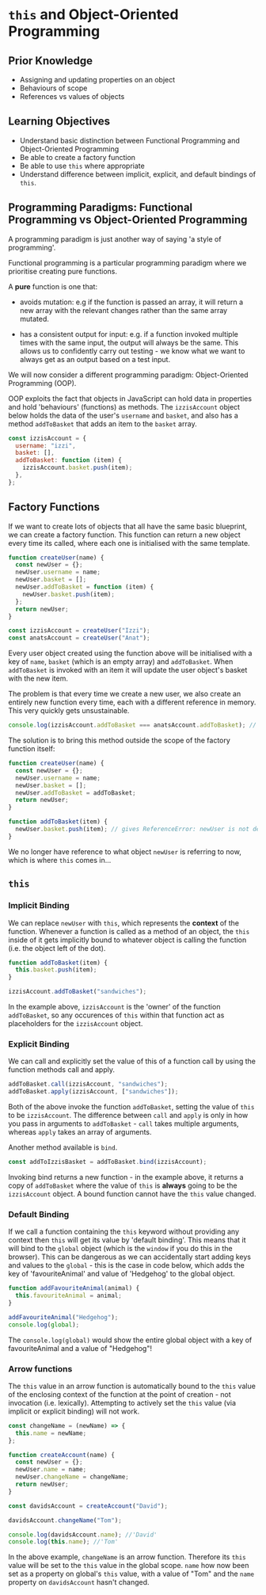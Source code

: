 # `this` and Object-Oriented Programming

## Prior Knowledge

- Assigning and updating properties on an object
- Behaviours of scope
- References vs values of objects

## Learning Objectives

- Understand basic distinction between Functional Programming and Object-Oriented Programming
- Be able to create a factory function
- Be able to use `this` where appropriate
- Understand difference between implicit, explicit, and default bindings of `this`.

## Programming Paradigms: Functional Programming vs Object-Oriented Programming

A programming paradigm is just another way of saying 'a style of programming'.

Functional programming is a particular programming paradigm where we prioritise creating pure functions.

A **pure** function is one that:

- avoids mutation: e.g if the function is passed an array, it will return a new array with the relevant changes rather than the same array mutated.

- has a consistent output for input: e.g. if a function invoked multiple times with the same input, the output will always be the same. This allows us to confidently carry out testing - we know what we want to always get as an output based on a test input.

We will now consider a different programming paradigm: Object-Oriented Programming (OOP).

OOP exploits the fact that objects in JavaScript can hold data in properties and hold 'behaviours' (functions) as methods. The `izzisAccount` object below holds the data of the user's `username` and `basket`, and also has a method `addToBasket` that adds an item to the `basket` array.

```js
const izzisAccount = {
  username: "izzi",
  basket: [],
  addToBasket: function (item) {
    izzisAccount.basket.push(item);
  },
};
```

## Factory Functions

If we want to create lots of objects that all have the same basic blueprint, we can create a factory function. This function can return a new object every time its called, where each one is initialised with the same template.

```js
function createUser(name) {
  const newUser = {};
  newUser.username = name;
  newUser.basket = [];
  newUser.addToBasket = function (item) {
    newUser.basket.push(item);
  };
  return newUser;
}

const izzisAccount = createUser("Izzi");
const anatsAccount = createUser("Anat");
```

Every user object created using the function above will be initialised with a key of `name`, `basket` (which is an empty array) and `addToBasket`. When `addToBasket` is invoked with an item it will update the user object's basket with the new item.

The problem is that every time we create a new user, we also create an entirely new function every time, each with a different reference in memory. This very quickly gets unsustainable.

```js
console.log(izzisAccount.addToBasket === anatsAccount.addToBasket); // FALSE
```

The solution is to bring this method outside the scope of the factory function itself:

```js
function createUser(name) {
  const newUser = {};
  newUser.username = name;
  newUser.basket = [];
  newUser.addToBasket = addToBasket;
  return newUser;
}

function addToBasket(item) {
  newUser.basket.push(item); // gives ReferenceError: newUser is not defined
}
```

We no longer have reference to what object `newUser` is referring to now, which is where `this` comes in...

## `this`

### Implicit Binding

We can replace `newUser` with `this`, which represents the **context** of the function. Whenever a function is called as a method of an object, the `this` inside of it gets implicitly bound to whatever object is calling the function (i.e. the object left of the dot).

```js
function addToBasket(item) {
  this.basket.push(item);
}

izzisAccount.addToBasket("sandwiches");
```

In the example above, `izzisAccount` is the 'owner' of the function `addToBasket`, so any occurences of `this` within that function act as placeholders for the `izzisAccount` object.

### Explicit Binding

We can call and explicitly set the value of this of a function call by using the function methods call and apply.

```js
addToBasket.call(izzisAccount, "sandwiches");
addToBasket.apply(izzisAccount, ["sandwiches"]);
```

Both of the above invoke the function `addToBasket`, setting the value of `this` to be `izzisAccount`. The difference between `call` and `apply` is only in how you pass in arguments to `addToBasket` - `call` takes multiple arguments, whereas `apply` takes an array of arguments.

Another method available is `bind`.

```js
const addToIzzisBasket = addToBasket.bind(izzisAccount);
```

Invoking bind returns a new function - in the example above, it returns a copy of `addToBasket` where the value of `this` is **always** going to be the `izzisAccount` object. A bound function cannot have the `this` value changed.

### Default Binding

If we call a function containing the `this` keyword without providing any context then `this` will get its value by 'default binding'. This means that it will bind to the `global` object (which is the `window` if you do this in the browser). This can be dangerous as we can accidentally start adding keys and values to the `global` - this is the case in code below, which adds the key of 'favouriteAnimal' and value of 'Hedgehog' to the global object.

```js
function addFavouriteAnimal(animal) {
  this.favouriteAnimal = animal;
}

addFavouriteAnimal("Hedgehog");
console.log(global);
```

The `console.log(global)` would show the entire global object with a key of favouriteAnimal and a value of "Hedgehog"!

### Arrow functions

The `this` value in an arrow function is automatically bound to the `this` value of the enclosing context of the function at the point of creation - not invocation (i.e. lexically). Attempting to actively set the `this` value (via implicit or explicit binding) will not work.

```js
const changeName = (newName) => {
  this.name = newName;
};

function createAccount(name) {
  const newUser = {};
  newUser.name = name;
  newUser.changeName = changeName;
  return newUser;
}

const davidsAccount = createAccount("David");

davidsAccount.changeName("Tom");

console.log(davidsAccount.name); //'David'
console.log(this.name); //'Tom'
```

In the above example, `changeName` is an arrow function. Therefore its `this` value will be set to the `this` value in the global scope. `name` how now been set as a property on global's `this` value, with a value of "Tom" and the `name` property on `davidsAccount` hasn't changed.
